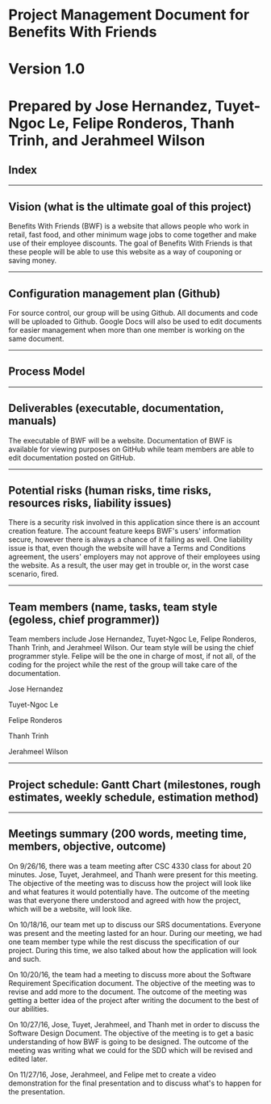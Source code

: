 # Project Management Document for Benefits With Friends
# Version 1.0
# Prepared by Jose Hernandez, Tuyet-Ngoc Le, Felipe Ronderos, Thanh Trinh, and Jerahmeel Wilson

## Index
****
## Vision (what is the ultimate goal of this project)
Benefits With Friends (BWF) is a website that allows people who work in retail, fast food, and other minimum wage jobs to come together and make use of their employee discounts. The goal of Benefits With Friends is that these people will be able to use this website as a way of couponing or saving money. 
****
## Configuration management plan (Github)
For source control, our group will be using Github. All documents and code will be uploaded to Github. Google Docs will also be used to edit documents for easier management when more than one member is working on the same document.
****
## Process Model
****
## Deliverables (executable, documentation, manuals)
The executable of BWF will be a website. Documentation of BWF is available for viewing purposes on GitHub while team members are able to edit documentation posted on GitHub.
****
## Potential risks (human risks, time risks, resources risks, liability issues)
There is a security risk involved in this application since there is an account creation feature. The account feature keeps BWF's users' information secure, however there is always a chance of it failing as well. One liability issue is that, even though the website will have a Terms and Conditions agreement, the users' employers may not approve of their employees using the website. As a result, the user may get in trouble or, in the worst case scenario, fired.
****
## Team members (name, tasks, team style (egoless, chief programmer))
Team members include Jose Hernandez, Tuyet-Ngoc Le, Felipe Ronderos, Thanh Trinh, and Jerahmeel Wilson. Our team style will be using the chief programmer style. Felipe will be the one in charge of most, if not all, of the coding for the project while the rest of the group will take care of the documentation.

Jose Hernandez

Tuyet-Ngoc Le

Felipe Ronderos

Thanh Trinh

Jerahmeel Wilson

****
## Project schedule: Gantt Chart (milestones, rough estimates, weekly schedule, estimation method)
****
## Meetings summary (200 words, meeting time, members, objective, outcome)
On 9/26/16, there was a team meeting after CSC 4330 class for about 20 minutes. Jose, Tuyet, Jerahmeel, and Thanh were present for this meeting. The objective of the meeting was to discuss how the project will look like and what features it would potentially have. The outcome of the meeting was that everyone there understood and agreed with how the project, which will be a website, will look like.

On 10/18/16, our team met up to discuss our SRS documentations. Everyone was present and the meeting lasted for an hour. During our meeting, we had one team member type while the rest discuss the specification of our project. During this time, we also talked about how the application will look and such.

On 10/20/16, the team had a meeting to discuss more about the Software Requirement Specification document. The objective of the meeting was to revise and add more to the document. The outcome of the meeting was getting a better idea of the project after writing the document to the best of our abilities.

On 10/27/16, Jose, Tuyet, Jerahmeel, and Thanh met in order to discuss the Software Design Document. The objective of the meeting is to get a basic understanding of how BWF is going to be designed. The outcome of the meeting was writing what we could for the SDD which will be revised and edited later.

On 11/27/16, Jose, Jerahmeel, and Felipe met to create a video demonstration for the final presentation and to discuss what's to happen for the presentation.

